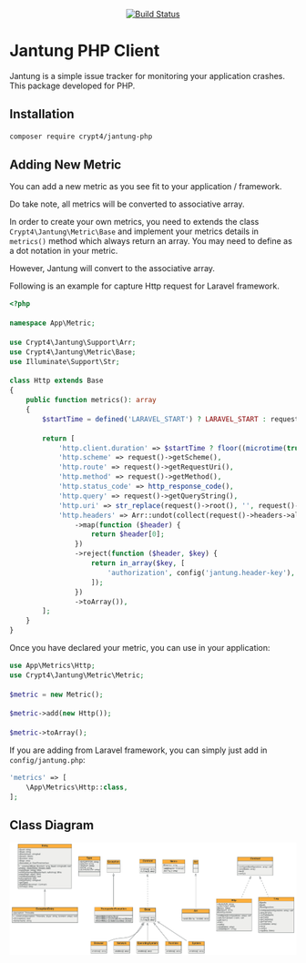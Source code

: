 <p align="center">
<a href="https://github.com/crypt4/jantung-php/actions"><img src="https://github.com/crypt4/jantung-php/actions/workflows/run-tests.yml/badge.svg" alt="Build Status"></a>
</p>

# Jantung PHP Client

Jantung is a simple issue tracker for monitoring your application crashes. This package developed for PHP.

## Installation

```bash
composer require crypt4/jantung-php
```

## Adding New Metric

You can add a new metric as you see fit to your application / framework.

Do take note, all metrics will be converted to associative array.

In order to create your own metrics, you need to extends the class `Crypt4\Jantung\Metric\Base` and implement your metrics details in `metrics()` method which always return an array. You may need to define as a dot notation in your metric.

However, Jantung will convert to the associative array.

Following is an example for capture Http request for Laravel framework.

```php
<?php

namespace App\Metric;

use Crypt4\Jantung\Support\Arr;
use Crypt4\Jantung\Metric\Base;
use Illuminate\Support\Str;

class Http extends Base
{
    public function metrics(): array
    {
        $startTime = defined('LARAVEL_START') ? LARAVEL_START : request()->server('REQUEST_TIME_FLOAT');

        return [
            'http.client.duration' => $startTime ? floor((microtime(true) - $startTime) * 1000) : null,
            'http.scheme' => request()->getScheme(),
            'http.route' => request()->getRequestUri(),
            'http.method' => request()->getMethod(),
            'http.status_code' => http_response_code(),
            'http.query' => request()->getQueryString(),
            'http.uri' => str_replace(request()->root(), '', request()->fullUrl()) ?: '/',
            'http.headers' => Arr::undot(collect(request()->headers->all())
                ->map(function ($header) {
                    return $header[0];
                })
                ->reject(function ($header, $key) {
                    return in_array($key, [
                        'authorization', config('jantung.header-key'), 'jantung-key',
                    ]);
                })
                ->toArray()),
        ];
    }
}
```

Once you have declared your metric, you can use in your application:

```php
use App\Metrics\Http;
use Crypt4\Jantung\Metric\Metric;

$metric = new Metric();

$metric->add(new Http());

$metric->toArray();
```

If you are adding from Laravel framework, you can simply just add in `config/jantung.php`:

```php
'metrics' => [
    \App\Metrics\Http::class,
];
```

## Class Diagram

<center>
<img src="jantung-php-uml-diagram.png">
</center>
